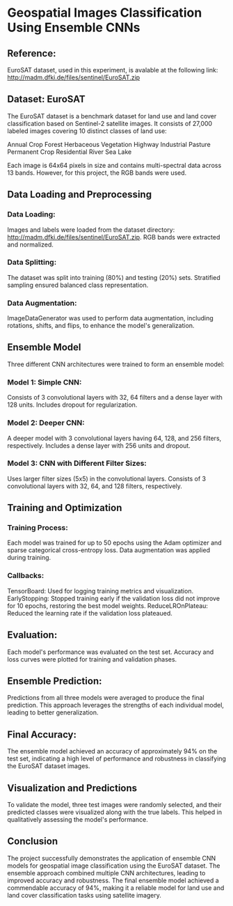 # Geospatial Images Classification Using Ensemble CNNs

## Reference: 
EuroSAT dataset, used in this experiment, is avalable at the following link: <http://madm.dfki.de/files/sentinel/EuroSAT.zip>

## Dataset: EuroSAT

The EuroSAT dataset is a benchmark dataset for land use and land cover classification based on Sentinel-2 satellite images. It consists of 27,000 labeled images covering 10 distinct classes of land use:

Annual Crop
Forest
Herbaceous Vegetation
Highway
Industrial
Pasture
Permanent Crop
Residential
River
Sea Lake

Each image is 64x64 pixels in size and contains multi-spectral data across 13 bands. However, for this project, the RGB bands were used.

## Data Loading and Preprocessing

### Data Loading:
Images and labels were loaded from the dataset directory: <http://madm.dfki.de/files/sentinel/EuroSAT.zip>.
RGB bands were extracted and normalized.

### Data Splitting:
The dataset was split into training (80%) and testing (20%) sets.
Stratified sampling ensured balanced class representation.

### Data Augmentation:
ImageDataGenerator was used to perform data augmentation, including rotations, shifts, and flips, to enhance the model's generalization.

## Ensemble Model
Three different CNN architectures were trained to form an ensemble model:

### Model 1: Simple CNN:
Consists of 3 convolutional layers with 32, 64 filters and a dense layer with 128 units.
Includes dropout for regularization.

### Model 2: Deeper CNN:
A deeper model with 3 convolutional layers having 64, 128, and 256 filters, respectively.
Includes a dense layer with 256 units and dropout.

### Model 3: CNN with Different Filter Sizes:
Uses larger filter sizes (5x5) in the convolutional layers.
Consists of 3 convolutional layers with 32, 64, and 128 filters, respectively.

## Training and Optimization

### Training Process:
Each model was trained for up to 50 epochs using the Adam optimizer and sparse categorical cross-entropy loss.
Data augmentation was applied during training.

### Callbacks:
TensorBoard: Used for logging training metrics and visualization.
EarlyStopping: Stopped training early if the validation loss did not improve for 10 epochs, restoring the best model weights.
ReduceLROnPlateau: Reduced the learning rate if the validation loss plateaued.

## Evaluation:
Each model's performance was evaluated on the test set.
Accuracy and loss curves were plotted for training and validation phases.

## Ensemble Prediction:
Predictions from all three models were averaged to produce the final prediction.
This approach leverages the strengths of each individual model, leading to better generalization.

## Final Accuracy:
The ensemble model achieved an accuracy of approximately 94% on the test set, indicating a high level of performance and robustness in classifying the EuroSAT dataset images.

## Visualization and Predictions
To validate the model, three test images were randomly selected, and their predicted classes were visualized along with the true labels. This helped in qualitatively assessing the model's performance.

## Conclusion
The project successfully demonstrates the application of ensemble CNN models for geospatial image classification using the EuroSAT dataset. The ensemble approach combined multiple CNN architectures, leading to improved accuracy and robustness. The final ensemble model achieved a commendable accuracy of 94%, making it a reliable model for land use and land cover classification tasks using satellite imagery.
